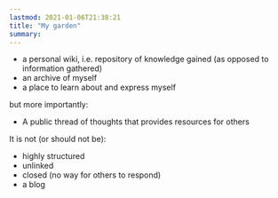 ```yaml
---
lastmod: 2021-01-06T21:38:21
title: "My garden"
summary:
---
```


- a personal wiki, i.e. repository of knowledge gained (as opposed to information gathered)
- an archive of myself
- a place to learn about and express myself

but more importantly:
- A public thread of thoughts that provides resources for others


It is not (or should not be):
- highly structured
- unlinked
- closed (no way for others to respond)
- a blog

